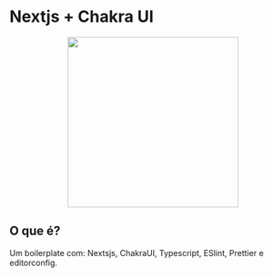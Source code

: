 # Nextjs + Chakra UI

<div align="center">
  <img width="300" src="https://raw.githubusercontent.com/rocketseat-content/youtube-nextjs-design-system/master/.github/assets/Nextjs-ChakraUI.png" />
</div>

## O que é?

Um boilerplate com: Nextsjs, ChakraUI, Typescript, ESlint, Prettier e editorconfig.
